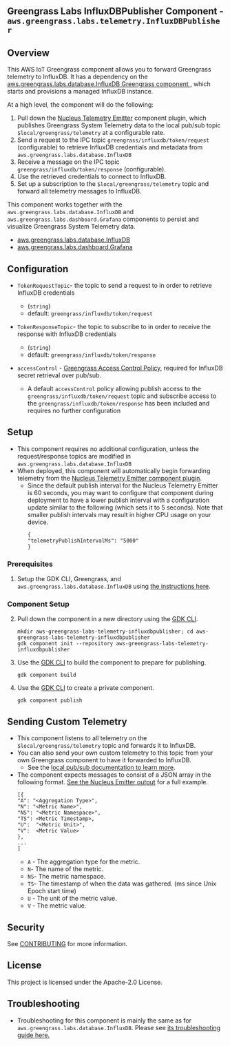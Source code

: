 ## Greengrass Labs InfluxDBPublisher Component - `aws.greengrass.labs.telemetry.InfluxDBPublisher`

## Overview
This AWS IoT Greengrass component allows you to forward Greengrass telemetry to InfluxDB.
It has a dependency on the [aws.greengrass.labs.database.InfluxDB Greengrass component ](https://github.com/awslabs/aws-greengrass-labs-database-influxdb), which starts and provisions a managed InfluxDB instance.

At a high level, the component will do the following:

1. Pull down the [Nucleus Telemetry Emitter](https://docs.aws.amazon.com/greengrass/v2/developerguide/nucleus-emitter-component.html) component plugin, which publishes Greengrass System Telemetry data to the local pub/sub topic `$local/greengrass/telemetry` at a configurable rate.
2. Send a request to the IPC topic `greengrass/influxdb/token/request` (configurable) to retrieve InfluxDB credentials and metadata from `aws.greengrass.labs.database.InfluxDB`
3. Receive a message on the IPC topic `greengrass/influxdb/token/response` (configurable).
4. Use the retrieved credentials to connect to InfluxDB.
5. Set up a subscription to the `$local/greengrass/telemetry` topic and forward all telemetry messages to InfluxDB.

This component works together with the `aws.greengrass.labs.database.InfluxDB` and `aws.greengrass.labs.dashboard.Grafana` components to persist and visualize Greengrass System Telemetry data.
* [aws.greengrass.labs.database.InfluxDB](https://github.com/awslabs/aws-greengrass-labs-database-influxdb)
* [aws.greengrass.labs.dashboard.Grafana](https://github.com/awslabs/aws-greengrass-labs-dashboard-grafana)

## Configuration
* `TokenRequestTopic`- the topic to send a request to in order to retrieve InfluxDB credentials
  * (`string`)
  * default: `greengrass/influxdb/token/request`


* `TokenResponseTopic`- the topic to subscribe to in order to receive the response with InfluxDB credentials
  * (`string`)
  * default: `greengrass/influxdb/token/response`
  

* `accessControl` - [Greengrass Access Control Policy](https://docs.aws.amazon.com/greengrass/v2/developerguide/interprocess-communication.html#ipc-authorization-policies), required for InfluxDB secret retrieval over pub/sub.
  * A default `accessControl` policy allowing publish access to the `greengrass/influxdb/token/request` topic and subscribe access to the `greengrass/influxdb/token/response` has been included and requires no further configuration


## Setup
* This component requires no additional configuration, unless the request/response topics are modified in `aws.greengrass.labs.database.InfluxDB`
* When deployed, this component will automatically begin forwarding telemetry from the [Nucleus Telemetry Emitter component plugin](https://docs.aws.amazon.com/greengrass/v2/developerguide/nucleus-emitter-component.html).
  * Since the default publish interval for the Nucleus Telemetry Emitter is 60 seconds, you may want to configure that component during deployment to have a lower publish interval with a configuration update similar to the following (which sets it to 5 seconds). Note that smaller publish intervals may result in higher CPU usage on your device.
    ```
    {
    "telemetryPublishIntervalMs": "5000"
    }
    ```

### Prerequisites
1. Setup the GDK CLI, Greengrass, and `aws.greengrass.labs.database.InfluxDB` using [the instructions here](https://github.com/awslabs/aws-greengrass-labs-database-influxdb/blob/main/README.md#setup).

### Component Setup
2. Pull down the component in a new directory using the [GDK CLI](https://docs.aws.amazon.com/greengrass/v2/developerguide/install-greengrass-development-kit-cli.html).
    ```
   mkdir aws-greengrass-labs-telemetry-influxdbpublisher; cd aws-greengrass-labs-telemetry-influxdbpublisher
   gdk component init --repository aws-greengrass-labs-telemetry-influxdbpublisher
   ```
3. Use the [GDK CLI](https://docs.aws.amazon.com/greengrass/v2/developerguide/greengrass-development-kit-cli.html) to build the component to prepare for publishing.
   ```
   gdk component build
   ```
4. Use the [GDK CLI](https://docs.aws.amazon.com/greengrass/v2/developerguide/greengrass-development-kit-cli.html) to create a private component.
   ```
   gdk component publish
   ```
    
## Sending Custom Telemetry
* This component listens to all telemetry on the `$local/greengrass/telemetry` topic and forwards it to InfluxDB.
* You can also send your own custom telemetry to this topic from your own Greengrass component to have it forwarded to InfluxDB.
  * See the [local pub/sub documentation to learn more](https://docs.aws.amazon.com/greengrass/v2/developerguide/ipc-publish-subscribe.html).
* The component expects messages to consist of a JSON array in the following format. [See the Nucleus Emitter output](https://docs.aws.amazon.com/greengrass/v2/developerguide/nucleus-emitter-component.html#nucleus-emitter-component-output-data) for a full example.
    ```
    [{
    "A": "<Aggregation Type>",
    "N": "<Metric Name>",
    "NS": "<Metric Namespace>",
    "TS": <Metric Timestamp>,
    "U":  "<Metric Unit>",
    "V":  <Metric Value>
  },
  ...
  ]
    ```
  * `A` - The aggregation type for the metric. 
  * `N`- The name of the metric. 
  * `NS`- The metric namespace. 
  * `TS`- The timestamp of when the data was gathered. (ms since Unix Epoch start time) 
  * `U` - The unit of the metric value. 
  * `V` - The metric value.
## Security

See [CONTRIBUTING](CONTRIBUTING.md#security-issue-notifications) for more information.

## License

This project is licensed under the Apache-2.0 License.

## Troubleshooting
* Troubleshooting for this component is mainly the same as for `aws.greengrass.labs.database.InfluxDB`. Please see [its troubleshooting guide here.](https://github.com/awslabs/aws-greengrass-labs-database-influxdb/blob/main/README.md#troubleshooting)
